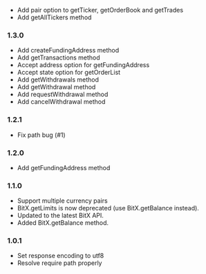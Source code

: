 * Add pair option to getTicker, getOrderBook and getTrades
* Add getAllTickers method

### 1.3.0

* Add createFundingAddress method
* Add getTransactions method
* Accept address option for getFundingAddress
* Accept state option for getOrderList
* Add getWithdrawals method
* Add getWithdrawal method
* Add requestWithdrawal method
* Add cancelWithdrawal method

### 1.2.1

* Fix path bug (#1)

### 1.2.0

* Add getFundingAddress method

### 1.1.0

* Support multiple currency pairs
* BitX.getLimits is now deprecated (use BitX.getBalance instead).
* Updated to the latest BitX API.
* Added BitX.getBalance method.

### 1.0.1

* Set response encoding to utf8
* Resolve require path properly
